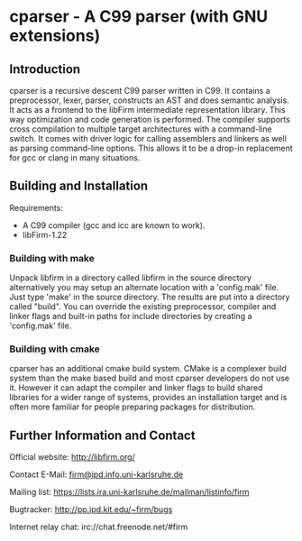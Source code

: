 cparser - A C99 parser (with GNU extensions)
============================================

Introduction
------------

cparser is a recursive descent C99 parser written in C99.  It contains a
preprocessor, lexer, parser, constructs an AST and does semantic analysis.  It
acts as a frontend to the libFirm intermediate representation library.  This
way optimization and code generation is performed. The compiler supports cross
compilation to multiple target architectures with a command-line switch.  It
comes with driver logic for calling assemblers and linkers as well as parsing
command-line options.  This allows it to be a drop-in replacement for gcc or
clang in many situations.

Building and Installation
-------------------------

Requirements:

* A C99 compiler (gcc and icc are known to work).
* libFirm-1.22

### Building with make

Unpack libfirm in a directory called libfirm in the source directory
alternatively you may setup an alternate location with a 'config.mak' file.
Just type 'make' in the source directory. The results are put into a directory
called "build". You can override the existing preprocessor, compiler and linker
flags and built-in paths for include directories by creating a 'config.mak'
file.

### Building with cmake

cparser has an additional cmake build system. CMake is a complexer build system
than the make based build and most cparser developers do not use it.  However
it can adapt the compiler and linker flags to build shared libraries for a
wider range of systems, provides an installation target and is often more
familiar for people preparing packages for distribution.

Further Information and Contact
-------------------------------

Official website: http://libfirm.org/

Contact E-Mail: firm@ipd.info.uni-karlsruhe.de

Mailing list: https://lists.ira.uni-karlsruhe.de/mailman/listinfo/firm

Bugtracker: http://pp.ipd.kit.edu/~firm/bugs

Internet relay chat: irc://chat.freenode.net/#firm
